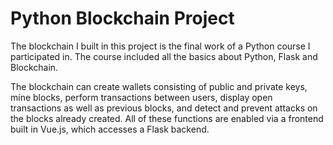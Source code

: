 # Python Blockchain Project

The blockchain I built in this project is the final work of a Python course I participated in. The course included all the basics about Python, Flask and Blockchain.

The blockchain can create wallets consisting of public and private keys, mine blocks, perform transactions between users, display open transactions as well as previous blocks, and detect and prevent attacks on the blocks already created. All of these functions are enabled via a frontend built in Vue.js, which accesses a Flask backend.
